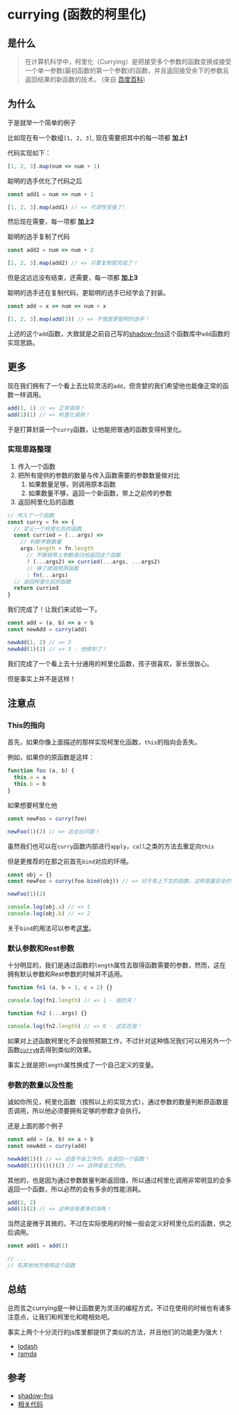 # currying (函数的柯里化)

## 是什么

> 在计算机科学中，柯里化（Currying）是把接受多个参数的函数变换成接受一个单一参数(最初函数的第一个参数)的函数，并且返回接受余下的参数且返回结果的新函数的技术。
> (来自 [百度百科](https://baike.baidu.com/item/%E6%9F%AF%E9%87%8C%E5%8C%96))

## 为什么

于是就举一个简单的例子  

比如现在有一个数组`[1, 2, 3]`, 现在需要把其中的每一项都 **加上1**  

代码实现如下：

```js
[1, 2, 3].map(num => num + 1)
```

聪明的选手优化了代码之后

```js
const add1 = num => num + 1

[1, 2, 3].map(add1) // => 可读性变强了!
```

然后现在需要，每一项都 **加上2**  

聪明的选手复制了代码

```js
const add2 = num => num + 2

[1, 2, 3].map(add2) // => 只要复制就完成了！
```

但是这远远没有结束，还需要，每一项都 **加上3**

聪明的选手还在复制代码，更聪明的选手已经学会了封装。

```js
const add = x => num => num + x

[1, 2, 3].map(add(3)) // => 不愧是更聪明的选手！
```

上述的这个`add`函数，大致就是之前自己写的[shadow-fns](https://github.com/jinghua000/shadow-fns/blob/master/doc/README.md#add)这个函数库中`add`函数的实现思路。

## 更多

现在我们拥有了一个看上去比较灵活的`add`，但贪婪的我们希望他也能像正常的函数一样调用。

```js
add(1, 1) // => 正常调用！
add(1)(1) // => 柯里化调用！
```

于是打算封装一个`curry`函数，让他能把普通的函数变得柯里化。

### 实现思路整理

1. 传入一个函数
2. 把所有提供的参数的数量与传入函数需要的参数数量做对比
   1. 如果数量足够，则调用原本函数
   2. 如果数量不够，返回一个新函数，带上之前传的参数
3. 返回柯里化后的函数

```js
// 传入了一个函数
const curry = fn => {
  // 定义一个柯里化后的函数
  const curried = (...args) => 
    // 判断参数数量
    args.length < fn.length
      // 不够就带上参数递归地返回这个函数
      ? (...args2) => curried(...args, ...args2)
      // 够了就调用原函数
      : fn(...args)
  // 返回柯里化后的函数
  return curried
}
```

我们完成了！让我们来试验一下。

```js
const add = (a, b) => a + b
const newAdd = curry(add)

newAdd(1, 2) // => 3
newAdd(1)(2) // => 3 - 他做到了！
```

我们完成了一个看上去十分通用的柯里化函数，孩子很喜欢，家长很放心。

但是事实上并不是这样！

## 注意点

### This的指向

首先，如果你像上面描述的那样实现柯里化函数，`this`的指向会丢失。

例如，如果你的原函数是这样：

```js
function foo (a, b) {
  this.a = a
  this.b = b
}
```

如果想要柯里化他

```js
const newFoo = curry(foo)

newFoo(1)(2) // => 这会出问题！
```

虽然我们也可以在`curry`函数内部进行`apply`，`call`之类的方法去重定向`this`

但是更推荐的在那之前首先`bind`对应的环境。

```js
const obj = {}
const newFoo = curry(foo.bind(obj)) // => 对于有上下文的函数，这样是最安全的！

newFoo(1)(2)

console.log(obj.a) // => 1
console.log(obj.b) // => 2
```

关于`bind`的用法可以参考[这里](https://developer.mozilla.org/en-US/docs/Web/JavaScript/Reference/Global_Objects/Function/bind)。

### 默认参数和Rest参数

十分明显的，我们是通过函数的`length`属性去取得函数需要的参数，然而，这在拥有默认参数和Rest参数的时候并不适用。

```js
function fn1 (a, b = 1, c = 2) {}

console.log(fn1.length) // => 1 - 我的天！

function fn2 (...args) {}

console.log(fn2.length) // => 0 - 这实在是！
```

如果对上述函数柯里化不会按照预期工作，不过针对这种情况我们可以用另外一个函数[`curryN`](https://github.com/jinghua000/shadow-fns/blob/master/doc/README.md#curryN)去得到类似的效果。

事实上就是把`length`属性换成了一个自己定义的变量。

### 参数的数量以及性能

诚如你所见，柯里化函数（按照以上的实现方式），通过参数的数量判断原函数是否调用，所以他必须要拥有足够的参数才会执行。

还是上面的那个例子

```js
const add = (a, b) => a + b
const newAdd = curry(add)

newAdd(1)() // => 这是不会工作的，会返回一个函数！
newAdd(1)()()()(2) // => 这样是会工作的。
```

其他的，也是因为通过参数数量判断返回值，所以通过柯里化调用非常明显的会多返回一个函数，所以必然的会有多余的性能消耗。

```js
add(1, 2)
add(1)(2) // => 这种会有更多的消耗！
```

当然这是微乎其微的，不过在实际使用的时候一般会定义好柯里化后的函数，供之后调用。

```js
const add1 = add(1)

// ...
// 在其他地方使用这个函数
```

## 总结

总而言之currying是一种让函数更为灵活的编程方式，不过在使用的时候也有诸多注意点，让我们和柯里化和睦相处吧。

事实上两个十分流行的js库里都提供了类似的方法，并且他们的功能更为强大！

- [lodash](https://lodash.com/docs/4.17.15#curry)
- [ramda](https://ramdajs.com/docs/#curry)

## 参考

- [shadow-fns](https://github.com/jinghua000/shadow-fns/blob/master/doc/README.md#curry)
- [相关代码](../../code/Javascript/currying.js)